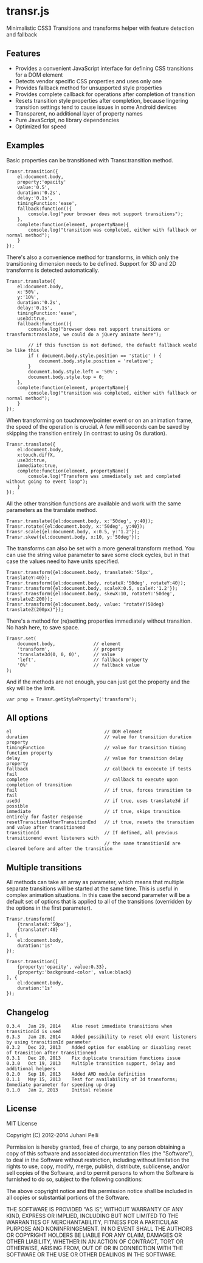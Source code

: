 transr.js
=========

Minimalistic CSS3 Transitions and transforms helper with feature detection and fallback


Features
--------

  * Provides a convenient JavaScript interface for defining CSS transitions for a DOM element
  * Detects vendor specific CSS properties and uses only one
  * Provides fallback method for unsupported style properties
  * Provides complete callback for operations after completion of transition
  * Resets transition style properties after completion, because lingering transition
    settings tend to cause issues in some Android devices
  * Transparent, no additional layer of property names
  * Pure JavaScript, no library dependencies
  * Optimized for speed


Examples
--------

Basic properties can be transitioned with Transr.transition method.

    Transr.transition({
        el:document.body,
        property:'opacity'
        value:'0.5',
        duration:'0.2s',
        delay:'0.1s',
        timingFunction:'ease',
        fallback:function(){
            console.log("your browser does not support transitions");
        },
        complete:function(element, propertyName){
            console.log("transition was completed, either with fallback or normal method");
        }
    });

There's also a convenience method for transforms, in which only the transitioning dimension needs to be defined. Support for 3D and 2D transforms is detected automatically.

    Transr.translate({
        el:document.body,
        x:'50%',
        y:'10%',
        duration:'0.2s',
        delay:'0.1s',
        timingFunction:'ease',
        use3d:true,
        fallback:function(){
            console.log("browser does not support transitions or transform:translate, we could do a jQuery animate here");

            // if this function is not defined, the default fallback would be like this
            if ( document.body.style.position == 'static' ) {
                document.body.style.position = 'relative';
            }
            document.body.style.left = '50%';
            document.body.style.top = 0;
        },
        complete:function(element, propertyName){
            console.log("transition was completed, either with fallback or normal method");
        }
    });

When transforming on touchmove/pointer event or on an animation frame, the speed of the operation is crucial. A few milliseconds can be saved by skipping the transition entirely (in contrast to using 0s duration).

    Transr.translate({
        el:document.body,
        x:touch.diffX,
        use3d:true,
        immediate:true,
        complete:function(element, propertyName){
            console.log("Transform was immediately set and completed without going to event loop");
        }
    });

All the other transition functions are available and work with the same parameters as the translate method.

    Transr.translate({el:document.body, x:'50deg', y:40});
    Transr.rotate({el:document.body, x:'50deg', y:40});
    Transr.scale({el:document.body, x:0.5, y:'1.2'});
    Transr.skew({el:document.body, x:10, y:'50deg'});

The transforms can also be set with a more general transform method. You can use the string value parameter to save some clock cycles, but in that case the values need to have units specified.

    Transr.transform({el:document.body, translateX:'50px', translateY:40});
    Transr.transform({el:document.body, rotateX:'50deg', rotateY:40});
    Transr.transform({el:document.body, scaleX:0.5, scaleY:'1.2'});
    Transr.transform({el:document.body, skewX:10, rotateY:'50deg', translateZ:200});
    Transr.transform({el:document.body, value: "rotateY(50deg) translateZ(200px)"});


There's a method for (re)setting properties immediately without transition. No hash here, to save space.

    Transr.set(
        document.body,              // element
        'transform',                // property
        'translate3d(0, 0, 0)',     // value
        'left',                     // fallback property
        '0%'                        // fallback value
    );

And if the methods are not enough, you can just get the property and the sky will be the limit.

    var prop = Transr.getStyleProperty('transform');

All options
-------

    el                                  // DOM element
    duration                            // value for transition duration property
    timingFunction                      // value for transition timing function property
    delay                               // value for transition delay property
    fallback                            // callback to excecute if tests fail
    complete                            // callback to execute upon completion of transition
    fail                                // if true, forces transition to fail
    use3d                               // if true, uses translate3d if possible
    immediate                           // if true, skips transition entirely for faster response
    resetTransitionAfterTransitionEnd   // if true, resets the transition and value after transitionend
    transitionId                        // If defined, all previous transitionend event listeners with
                                        // the same transitionId are cleared before and after the transition


Multiple transitions
--------------------

All methods can take an array as parameter, which means that multiple separate transitions will be started at the same time. This is useful in complex animation situations. In this case the second parameter will be a default set of options that is applied to all of the transitions (overridden by the options in the first parameter).

    Transr.transform([
        {translateX:'50px'},
        {translateY:40}
    ], {
        el:document.body,
        duration:'1s'
    });

    Transr.transition([
        {property:'opacity', value:0.33},
        {property:'background-color', value:black}
    ], {
        el:document.body,
        duration:'1s'
    });


Changelog
---------
    0.3.4   Jan 29, 2014    Also reset immediate transitions when transitionId is used
    0.3.3   Jan 28, 2014    Added possibility to reset old event listeners by using transitionId parameter
    0.3.2   Dec 22, 2013    Added option for enabling or disabling reset of transition after transitionend
    0.3.1   Dec 20, 2013    Fix duplicate transition functions issue
    0.3.0   Oct 19, 2013    Multiple transition support, delay and additional helpers
    0.2.0   Sep 10, 2013    Added AMD module definition
    0.1.1   May 15, 2013    Test for availability of 3d transforms; Immediate parameter for speeding up drag
    0.1.0   Jan 2, 2013     Initial release

License
-------

MIT License

Copyright (C) 2012-2014 Juhani Pelli

Permission is hereby granted, free of charge, to any person obtaining a copy of this software and associated documentation files (the "Software"), to deal in the Software without restriction, including without limitation the rights to use, copy, modify, merge, publish, distribute, sublicense, and/or sell copies of the Software, and to permit persons to whom the Software is furnished to do so, subject to the following conditions:

The above copyright notice and this permission notice shall be included in all copies or substantial portions of the Software.

THE SOFTWARE IS PROVIDED "AS IS", WITHOUT WARRANTY OF ANY KIND, EXPRESS OR IMPLIED, INCLUDING BUT NOT LIMITED TO THE WARRANTIES OF MERCHANTABILITY, FITNESS FOR A PARTICULAR PURPOSE AND NONINFRINGEMENT. IN NO EVENT SHALL THE AUTHORS OR COPYRIGHT HOLDERS BE LIABLE FOR ANY CLAIM, DAMAGES OR OTHER LIABILITY, WHETHER IN AN ACTION OF CONTRACT, TORT OR OTHERWISE, ARISING FROM, OUT OF OR IN CONNECTION WITH THE SOFTWARE OR THE USE OR OTHER DEALINGS IN THE SOFTWARE.